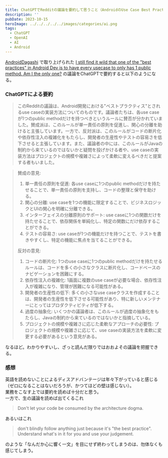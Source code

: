 ```yaml
---
title: ChatGPTでRedditの議論を要約して思うこと（AndroidのUse Case Best Practicesを例に）
description: ''
pubDate: 2023-10-15
heroImage: ../../../../../images/categories/ai.png
tags:
  - ChatGPT
  - OpenAI
  - AI
  - Android
---
```


[AndroidDagashi](https://androiddagashi.github.io/issue/297-2023-10-15/) で取り上げられた [I still find it wild that one of the "best practices" in Android Dev is to have every usecase to only has 1 public method. Am I the only one?](https://www.reddit.com/r/androiddev/comments/171uzlt/i_still_find_it_wild_that_one_of_the_best/) の議論をChatGPTで要約すると以下のようになる。

### ChatGPTによる要約

> このRedditの議論は、Android開発における"ベストプラクティス"とされるuse caseの実装方法についてのものです。議論者たちは、各use caseが1つのpublic methodだけを持つべきというルールに賛否が分かれていました。賛成派は、このルールが単一責任の原則を促進し、関心の分離を助けると主張しています。一方で、反対派は、このルールがコードの断片化や依存性注入の複雑化をもたらし、開発者の生産性やテストの容易さを低下させると主張しています。また、議論者の中には、このルールがJavaの制約から来ているのではないかと疑問を投げかける者や、use caseの実装方法はプロジェクトの規模や複雑さによって柔軟に変えるべきだと提案する者もいました。

> 賛成の意見:
> 1. 単一責任の原則を促進: 各use caseに1つのpublic methodだけを持たせることで、単一責任の原則を支持し、コードの整理と保守を助ける。
> 2. 関心の分離: use caseを1つの機能に限定することで、ビジネスロジックとUIの関心を明確に分離できる。
> 3. インターフェイスの分離原則のサポート: use caseに1つの関数だけを持たせることで、依存関係を単純化し、特定の関数にだけ依存することができる。
> 4. テストの容易さ: use caseが1つの機能だけを持つことで、テストを書きやすくし、特定の機能に焦点を当てることができる。
>
> 反対の意見:
> 1. コードの断片化: 1つのuse caseに1つのpublic methodだけを持たせるルールは、コードを多くの小さなクラスに断片化し、コードベースのナビゲーションを困難にする。
> 2. 依存性注入の複雑化: 1画面に複数のuse caseが必要な場合、依存性注入が複雑になり、管理が困難になる可能性がある。
> 3. 開発者の生産性の低下: 多くの小さなuse caseクラスを作成することは、開発者の生産性を低下させる可能性があり、特に新しいメンテナーにとってはプロダクティビティが低下する。
> 4. 過度の抽象化: いくつかの議論者は、このルールが過度の抽象化をもたらし、Javaの制約から来ているのではないかと指摘している。
> 5. プロジェクトの規模や複雑さに応じた柔軟なアプローチの必要性: プロジェクトの規模や複雑さに応じて、use caseの実装方法を柔軟に変更する必要があるという意見がある。

なるほど。わかりやすいし、ざっと読んだ限りではおおよその議論を把握できる。

### 感想

英語を読めないことによるディスアドバンテージは年々下がっていると感じる（ゼロになることはないだろうが、かつてほどの壁は感じない）。  
業務をこなす上では要約を読めば十分だと思う。  
一方で、生の議論を読めば出てくるこれ
> Don't let your code be consumed by the architecture dogma.

あるいはこれ
> don't blindly follow anything just because it's "the best practice". Understand what's in it for you and use your judgement.

のような「なんだか心に響く一文」を目にせず終わってしまうのは、勿体なくも感じてしまう。
